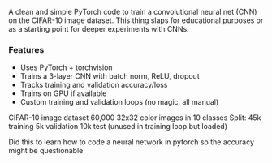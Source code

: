 A clean and simple PyTorch code to train a convolutional neural net (CNN) on the CIFAR-10 image dataset. This thing slaps for educational purposes or as a starting point for deeper experiments with CNNs.

### Features
- Uses PyTorch + torchvision
- Trains a 3-layer CNN with batch norm, ReLU, dropout
- Tracks training and validation accuracy/loss
- Trains on GPU if available
- Custom training and validation loops (no magic, all manual)

CIFAR-10 image dataset 60,000 32x32 color images in 10 classes
Split:
45k training
5k validation
10k test (unused in training loop but loaded)

Did this to learn how to code a neural network in pytorch so the accuracy might be questionable
